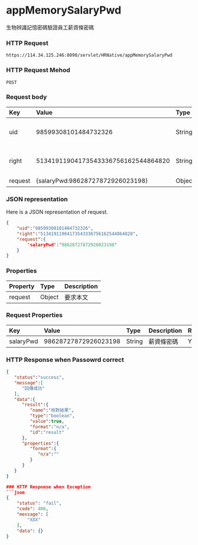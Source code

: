 # appMemorySalaryPwd 
生物辨識記憶密碼驗證員工薪資條密碼

### HTTP Request
```
https://114.34.125.246:8090/servlet/HRNative/appMemorySalaryPwd
```

### HTTP Request Mehod
```
POST
```

### Request body
| Key | Value | Type | Description |
|:----------|:-------------|:-----|:------------|
| uid | 98599308101484732326 | String | 需透過appLogin取得
| right | 51341911904173543336756162544864820 | String | 需透過appLogin取得 |
| request | {salaryPwd:98628727872926023198} | Object | 查詢條件


### JSON representation
Here is a JSON representation of request.
```json
{
    "uid":"98599308101484732326",
    "right":"51341911904173543336756162544864820",
    "request":{ 
        'salaryPwd':'98628727872926023198'
    }
}
```

### Properties
| Property | Type | Description |
|:---------|:-----|:------------|
| request | Object | 要求本文 |

### Request Properties
| Key | Value | Type | Description | Required | Format |
|:----------|:-------------|:-----|:------------|:------------|:------------|
| salaryPwd  | 98628727872926023198 | String | 薪資條密碼 | Y | n/a |

### HTTP Response when Passowrd correct
```json
{
   "status":"success",
   "message":[
      "回傳成功"
   ],
   "data":{
      "result":{
         "name":"核對結果",
         "type":"boolean",
         "value":true,
         "format":"n/a",
         "id":"result"
      },
      "properties":{
         "format":{
            "n/a":""
         }
      }
   }
}

### HTTP Response when Exception
```json
{
    "status": "fail",
    "code": 406,
    "message": [
        "XXX"
    ],
    "data": {}
}
```
